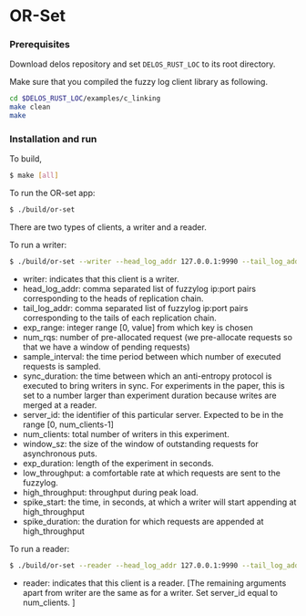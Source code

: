 # OR-Set 

### Prerequisites
Download delos repository and set `DELOS_RUST_LOC` to its root directory.

Make sure that you compiled the fuzzy log client library as following.
```sh
cd $DELOS_RUST_LOC/examples/c_linking
make clean
make
```

### Installation and run
To build,
```sh
$ make [all]
```

To run the OR-set app: 
```sh
$ ./build/or-set
```

There are two types of clients, a writer and a reader.  

To run a writer:

```sh
$ ./build/or-set --writer --head_log_addr 127.0.0.1:9990 --tail_log_addr 127.0.0.1:9991 --expt_duration 120 --expt_range 1000000 --server_id 2 --num_clients 2 --sync_duration 500 --num_rqs 3000000 --window_sz 64 --sample_interval 1 --low-throughput 10000 --high_throughput 50000 --spike_start 40 --spike_duration 20   
```

- writer: indicates that this client is a writer.
- head_log_addr: comma separated list of fuzzylog ip:port pairs corresponding to the heads of replication chain.
- tail_log_addr: comma separated list of fuzzylog ip:port pairs corresponding to the tails of each replication chain.
- exp_range: integer range [0, value] from which key is chosen
- num_rqs: number of pre-allocated request (we pre-allocate requests so that we have a window of pending requests)
- sample_interval: the time period between which number of executed requests is sampled. 
- sync_duration: the time between which an anti-entropy protocol is executed to bring writers in sync. For experiments in the paper, this is set to a number larger than experiment duration because writes are merged at a reader. 
- server_id: the identifier of this particular server. Expected to be in the range [0, num_clients-1]
- num_clients: total number of writers in this experiment. 
- window_sz: the size of the window of outstanding requests for asynchronous puts. 
- exp_duration: length of the experiment in seconds. 
- low_throughput: a comfortable rate at which requests are sent to the fuzzylog.  
- high_throughput: throughput during peak load.
- spike_start: the time, in seconds, at which a writer will start appending at high_throughput 
- spike_duration: the duration for which requests are appended at high_throughput

To run a reader: 
```sh
$ ./build/or-set --reader --head_log_addr 127.0.0.1:9990 --tail_log_addr 127.0.0.1:9991 --expt_duration 120 --expt_range 1000000 --server_id 2 --num_clients 2 --sync_duration 500 --num_rqs 3000000 --window_sz 64 --sample_interval 1 --low-throughput 10000 --high_throughput 50000 --spike_start 40 --spike_duration 20   
```

- reader: indicates that this client is a reader.
[The remaining arguments apart from writer are the same as for a writer. Set server_id equal to num_clients. ]
